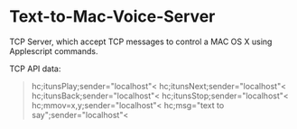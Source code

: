 # Text-to-Mac-Voice-Server

TCP Server, which accept TCP messages to control a MAC OS X using Applescript commands.

TCP API data:

>hc;itunsPlay;sender="localhost"<
>hc;itunsNext;sender="localhost"<
>hc;itunsBack;sender="localhost"<
>hc;itunsStop;sender="localhost"<
>hc;mmov=x,y;sender="localhost"<
>hc;msg="text to say";sender="localhost"<

